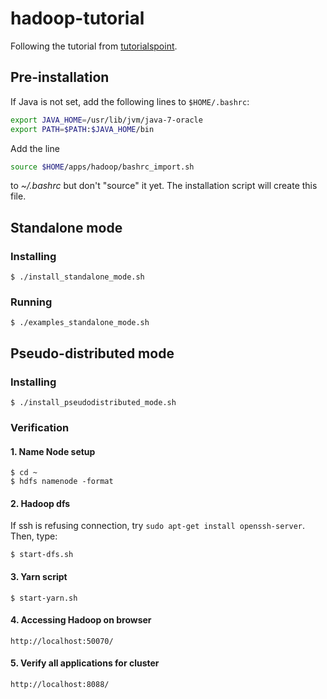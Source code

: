# hadoop-tutorial

Following the tutorial from [tutorialspoint](http://www.tutorialspoint.com/hadoop/).


## Pre-installation

If Java is not set, add the following lines to `$HOME/.bashrc`:

```bash
export JAVA_HOME=/usr/lib/jvm/java-7-oracle
export PATH=$PATH:$JAVA_HOME/bin
```

Add the line

```bash
source $HOME/apps/hadoop/bashrc_import.sh
```

to *~/.bashrc* but don't "source" it yet. The installation script will create this file.


## Standalone mode

### Installing

```
$ ./install_standalone_mode.sh
```

### Running

```
$ ./examples_standalone_mode.sh
```


## Pseudo-distributed mode

### Installing

```
$ ./install_pseudodistributed_mode.sh
```

### Verification

#### 1. Name Node setup

```
$ cd ~
$ hdfs namenode -format
```

#### 2. Hadoop dfs

If ssh is refusing connection, try `sudo apt-get install openssh-server`. Then, type:

```
$ start-dfs.sh
```

#### 3. Yarn script

```
$ start-yarn.sh
```

#### 4. Accessing Hadoop on browser

```
http://localhost:50070/
```

#### 5. Verify all applications for cluster

```
http://localhost:8088/
```

